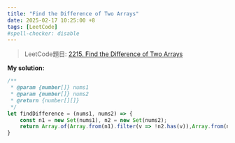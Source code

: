 ```yaml
---
title: "Find the Difference of Two Arrays"
date: 2025-02-17 10:25:00 +8
tags: [LeetCode]
#spell-checker: disable
---
```


> LeetCode題目: [2215. Find the Difference of Two Arrays](https://leetcode.com/problems/find-the-difference-of-two-arrays/description/?envType=study-plan-v2&envId=leetcode-75)

**My solution:**
```js
/**
 * @param {number[]} nums1
 * @param {number[]} nums2
 * @return {number[][]}
 */
let findDifference = (nums1, nums2) => {
    const n1 = new Set(nums1), n2 = new Set(nums2);
    return Array.of(Array.from(n1).filter(v => !n2.has(v)),Array.from(n2).filter(v => !n1.has(v)));
}
```

